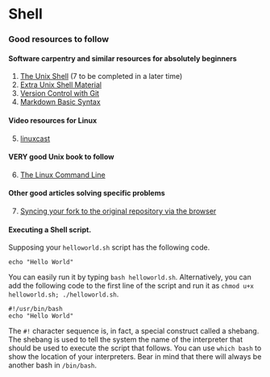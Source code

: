 # Shell

### Good resources to follow
#### Software carpentry and similar resources for absolutely beginners
1. [The Unix Shell](https://swcarpentry.github.io/shell-novice/) (7 to be completed in a later time)
2. [Extra Unix Shell Material](http://swcarpentry.github.io/shell-extras/)
3. [Version Control with Git](https://swcarpentry.github.io/git-novice/)
4. [Markdown Basic Syntax](https://www.markdownguide.org/basic-syntax/)
#### Video resources for Linux
5. [linuxcast](https://www.youtube.com/playlist?list=PLrrWFMyom0IocKsc1ukKFxOljEg7IT_W3)
#### VERY good Unix book to follow
6. [The Linux Command Line](http://billie66.github.io/TLCL/book/index.html)
#### Other good articles solving specific problems
7. [Syncing your fork to the original repository via the browser](https://github.com/KirstieJane/STEMMRoleModels/wiki/Syncing-your-fork-to-the-original-repository-via-the-browser)

#### Executing a Shell script.
Supposing your `helloworld.sh` script has the following code.
```
echo "Hello World"
```
You can easily run it by typing `bash helloworld.sh`. Alternatively, you can add the following code to the first line of the script and run it as `chmod u+x helloworld.sh; ./helloworld.sh`.
```
#!/usr/bin/bash
echo "Hello World"
```
The `#!` character sequence is, in fact, a special construct called a shebang. The shebang is used to tell the system the name of the interpreter that should be used to execute the script that follows. You can use `which bash` to show the location of your interpreters. Bear in mind that there will always be another bash in `/bin/bash`.
